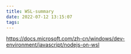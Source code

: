 ```yaml
---
title: WSL-summary
date: 2022-07-12 13:15:07
tags:
---
```

https://docs.microsoft.com/zh-cn/windows/dev-environment/javascript/nodejs-on-wsl